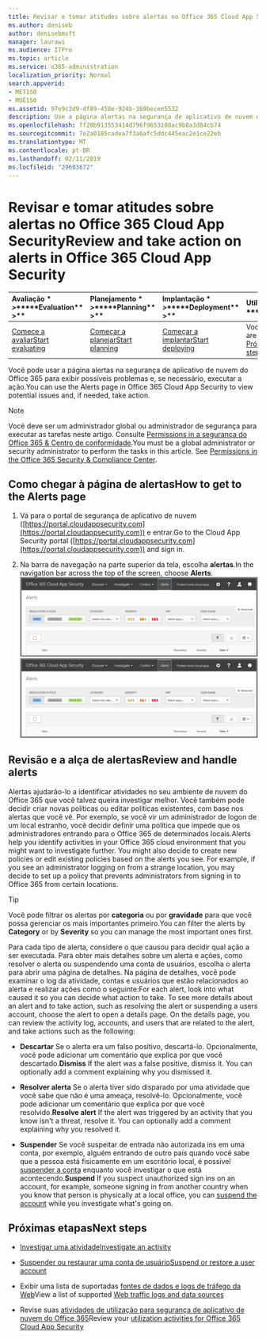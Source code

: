```yaml
---
title: Revisar e tomar atitudes sobre alertas no Office 365 Cloud App Security
ms.author: deniseb
author: denisebmsft
manager: laurawi
ms.audience: ITPro
ms.topic: article
ms.service: o365-administration
localization_priority: Normal
search.appverid:
- MET150
- MOE150
ms.assetid: 97e9c3d9-df89-458e-924b-369becee5532
description: Use a página alertas na segurança de aplicativo de nuvem do Office 365 para exibir possíveis problemas e executar ação. Você pode descartar ou resolver alertas e, se necessário, suspender uma conta de usuário.
ms.openlocfilehash: ff20b913553414d796f9653108ac9b8a3d84cb74
ms.sourcegitcommit: 7e2a0185cadea7f3a6afc5ddc445eac2e1ce22eb
ms.translationtype: MT
ms.contentlocale: pt-BR
ms.lasthandoff: 02/11/2019
ms.locfileid: "29603672"
---
```

# <a name="review-and-take-action-on-alerts-in-office-365-cloud-app-security"></a><span data-ttu-id="94350-104">Revisar e tomar atitudes sobre alertas no Office 365 Cloud App Security</span><span class="sxs-lookup"><span data-stu-id="94350-104">Review and take action on alerts in Office 365 Cloud App Security</span></span>
  
|<span data-ttu-id="94350-105">Avaliação \* *\>*\*</span><span class="sxs-lookup"><span data-stu-id="94350-105">\*\*\*\*Evaluation\*\* \>\*\*</span></span>|<span data-ttu-id="94350-106">Planejamento \* *\>*\*</span><span class="sxs-lookup"><span data-stu-id="94350-106">\*\*\*\*Planning\*\* \>\*\*</span></span>|<span data-ttu-id="94350-107">Implantação \* *\>*\*</span><span class="sxs-lookup"><span data-stu-id="94350-107">\*\*\*\*Deployment\*\* \>\*\*</span></span>|<span data-ttu-id="94350-108">Utilização \* \* \*</span><span class="sxs-lookup"><span data-stu-id="94350-108">\*\*\*\*Utilization\*\*\*\*</span></span>|
|:-----|:-----|:-----|:-----|
|[<span data-ttu-id="94350-109">Comece a avaliar</span><span class="sxs-lookup"><span data-stu-id="94350-109">Start evaluating</span></span>](office-365-cas-overview.md) <br/> |[<span data-ttu-id="94350-110">Começar a planejar</span><span class="sxs-lookup"><span data-stu-id="94350-110">Start planning</span></span>](get-ready-for-office-365-cas.md) <br/> |[<span data-ttu-id="94350-111">Começar a implantar</span><span class="sxs-lookup"><span data-stu-id="94350-111">Start deploying</span></span>](turn-on-office-365-cas.md) <br/> |<span data-ttu-id="94350-112">Você está aqui!</span><span class="sxs-lookup"><span data-stu-id="94350-112">You are here!</span></span>  <br/> [<span data-ttu-id="94350-113">Próximas etapas</span><span class="sxs-lookup"><span data-stu-id="94350-113">Next steps</span></span>](#next-steps) <br/> |
   
<span data-ttu-id="94350-114">Você pode usar a página alertas na segurança de aplicativo de nuvem do Office 365 para exibir possíveis problemas e, se necessário, executar a ação.</span><span class="sxs-lookup"><span data-stu-id="94350-114">You can use the Alerts page in Office 365 Cloud App Security to view potential issues and, if needed, take action.</span></span>
  
> [!NOTE]
> <span data-ttu-id="94350-p102">Você deve ser um administrador global ou administrador de segurança para executar as tarefas neste artigo. Consulte [Permissions in a segurança do Office 365 &amp; Centro de conformidade](permissions-in-the-security-and-compliance-center.md).</span><span class="sxs-lookup"><span data-stu-id="94350-p102">You must be a global administrator or security administrator to perform the tasks in this article. See [Permissions in the Office 365 Security &amp; Compliance Center](permissions-in-the-security-and-compliance-center.md).</span></span> 
  
## <a name="how-to-get-to-the-alerts-page"></a><span data-ttu-id="94350-117">Como chegar à página de alertas</span><span class="sxs-lookup"><span data-stu-id="94350-117">How to get to the Alerts page</span></span>

1. <span data-ttu-id="94350-118">Vá para o portal de segurança de aplicativo de nuvem ([https://portal.cloudappsecurity.com](https://portal.cloudappsecurity.com)) e entrar.</span><span class="sxs-lookup"><span data-stu-id="94350-118">Go to the Cloud App Security portal ([https://portal.cloudappsecurity.com](https://portal.cloudappsecurity.com)) and sign in.</span></span>
  
2. <span data-ttu-id="94350-119">Na barra de navegação na parte superior da tela, escolha **alertas**.</span><span class="sxs-lookup"><span data-stu-id="94350-119">In the navigation bar across the top of the screen, choose **Alerts**.</span></span><br/><span data-ttu-id="94350-120">![Na página alertas, você pode ver os alertas que foram acionados e quaisquer ações tomadas.](media/3b53d4c9-4b13-435d-8547-8c0f9ae6b914.png)</span><span class="sxs-lookup"><span data-stu-id="94350-120">![On the Alerts page, you can see alerts that were triggered and any actions taken.](media/3b53d4c9-4b13-435d-8547-8c0f9ae6b914.png)</span></span>
  
## <a name="review-and-handle-alerts"></a><span data-ttu-id="94350-121">Revisão e a alça de alertas</span><span class="sxs-lookup"><span data-stu-id="94350-121">Review and handle alerts</span></span>

<span data-ttu-id="94350-p103">Alertas ajudarão-lo a identificar atividades no seu ambiente de nuvem do Office 365 que você talvez queira investigar melhor. Você também pode decidir criar novas políticas ou editar políticas existentes, com base nos alertas que você vê. Por exemplo, se você vir um administrador de logon de um local estranho, você decidir definir uma política que impede que os administradores entrando para o Office 365 de determinados locais.</span><span class="sxs-lookup"><span data-stu-id="94350-p103">Alerts help you identify activities in your Office 365 cloud environment that you might want to investigate further. You might also decide to create new policies or edit existing policies based on the alerts you see. For example, if you see an administrator logging on from a strange location, you may decide to set up a policy that prevents administrators from signing in to Office 365 from certain locations.</span></span>
  
> [!TIP]
> <span data-ttu-id="94350-125">Você pode filtrar os alertas por **categoria** ou por **gravidade** para que você possa gerenciar os mais importantes primeiro.</span><span class="sxs-lookup"><span data-stu-id="94350-125">You can filter the alerts by **Category** or by **Severity** so you can manage the most important ones first.</span></span> 
  
<span data-ttu-id="94350-p104">Para cada tipo de alerta, considere o que causou para decidir qual ação a ser executada. Para obter mais detalhes sobre um alerta e ações, como resolver o alerta ou suspendendo uma conta de usuários, escolha o alerta para abrir uma página de detalhes. Na página de detalhes, você pode examinar o log da atividade, contas e usuários que estão relacionados ao alerta e realizar ações como o seguinte:</span><span class="sxs-lookup"><span data-stu-id="94350-p104">For each alert, look into what caused it so you can decide what action to take. To see more details about an alert and to take action, such as resolving the alert or suspending a users account, choose the alert to open a details page. On the details page, you can review the activity log, accounts, and users that are related to the alert, and take actions such as the following:</span></span>
  
- <span data-ttu-id="94350-p105">**Descartar** Se o alerta era um falso positivo, descartá-lo. Opcionalmente, você pode adicionar um comentário que explica por que você descartado.</span><span class="sxs-lookup"><span data-stu-id="94350-p105">**Dismiss** If the alert was a false positive, dismiss it. You can optionally add a comment explaining why you dismissed it.</span></span> 
    
- <span data-ttu-id="94350-p106">**Resolver alerta** Se o alerta tiver sido disparado por uma atividade que você sabe que não é uma ameaça, resolvê-lo. Opcionalmente, você pode adicionar um comentário que explica por que você resolvido.</span><span class="sxs-lookup"><span data-stu-id="94350-p106">**Resolve alert** If the alert was triggered by an activity that you know isn't a threat, resolve it. You can optionally add a comment explaining why you resolved it.</span></span> 
    
- <span data-ttu-id="94350-133">**Suspender** Se você suspeitar de entrada não autorizada ins em uma conta, por exemplo, alguém entrando de outro país quando você sabe que a pessoa está fisicamente em um escritório local, é possível [suspender a conta](suspend-or-restore-an-account-in-ocas.md) enquanto você investigar o que está acontecendo.</span><span class="sxs-lookup"><span data-stu-id="94350-133">**Suspend** If you suspect unauthorized sign ins on an account, for example, someone signing in from another country when you know that person is physically at a local office, you can [suspend the account](suspend-or-restore-an-account-in-ocas.md) while you investigate what's going on.</span></span> 
    
## <a name="next-steps"></a><span data-ttu-id="94350-134">Próximas etapas</span><span class="sxs-lookup"><span data-stu-id="94350-134">Next steps</span></span>

- [<span data-ttu-id="94350-135">Investigar uma atividade</span><span class="sxs-lookup"><span data-stu-id="94350-135">Investigate an activity</span></span>](investigate-an-activity-in-office-365-cas.md)
    
- [<span data-ttu-id="94350-136">Suspender ou restaurar uma conta de usuário</span><span class="sxs-lookup"><span data-stu-id="94350-136">Suspend or restore a user account</span></span>](suspend-or-restore-an-account-in-ocas.md)
    
- <span data-ttu-id="94350-137">Exibir uma lista de suportadas [fontes de dados e logs de tráfego da Web](web-traffic-logs-and-data-sources-for-ocas.md)</span><span class="sxs-lookup"><span data-stu-id="94350-137">View a list of supported [Web traffic logs and data sources](web-traffic-logs-and-data-sources-for-ocas.md)</span></span>
    
- <span data-ttu-id="94350-138">Revise suas [atividades de utilização para segurança de aplicativo de nuvem do Office 365](utilization-activities-for-ocas.md)</span><span class="sxs-lookup"><span data-stu-id="94350-138">Review your [utilization activities for Office 365 Cloud App Security](utilization-activities-for-ocas.md)</span></span>
    


